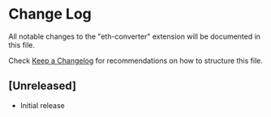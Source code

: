 # Change Log

All notable changes to the "eth-converter" extension will be documented in this file.

Check [Keep a Changelog](http://keepachangelog.com/) for recommendations on how to structure this file.

## [Unreleased]

- Initial release
